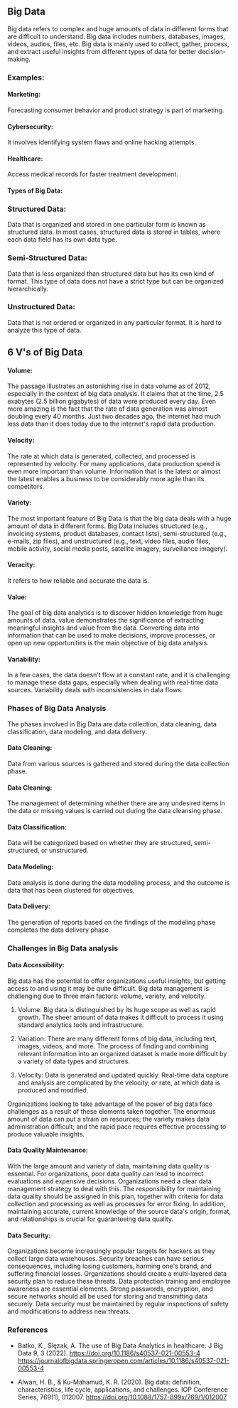 ## Big Data

Big data refers to complex and huge amounts of data in different forms that are difficult to understand. Big data includes numbers, databases, images, videos, audios, files, etc. Big data is mainly used to collect, gather, process, and extract useful insights from different types of data for better decision-making.

### Examples:

#### Marketing:
Forecasting consumer behavior and product strategy is part of marketing.

#### Cybersecurity: 
It involves identifying system flaws and online hacking attempts.

#### Healthcare: 
Access medical records for faster treatment development.

#### Types of Big Data:

### Structured Data: 
Data that is organized and stored in one particular form is known as structured data. In most cases, structured data is stored in tables, where each data field has its own data type.

### Semi-Structured Data: 
Data that is less organized than structured data but has its own kind of format. This type of data does not have a strict type but can be organized hierarchically.

### Unstructured Data: 
Data that is not ordered or organized in any particular format. It is hard to analyze this type of data. 

## 6 V's of Big Data

#### Volume: 
The passage illustrates an astonishing rise in data volume as of 2012, especially in the context of big data analysis. It claims that at the time, 2.5 exabytes (2.5 billion gigabytes) of data were produced every day. Even more amazing is the fact that the rate of data generation was almost doubling every 40 months. Just two decades ago, the internet had much less data than it does today due to the internet's rapid data production.

#### Velocity: 
The rate at which data is generated, collected, and processed is represented by velocity. For many applications, data production speed is even more important than volume. Information that is the latest or almost the latest enables a business to be considerably more agile than its competitors.

#### Variety: 
The most important feature of Big Data is that the big data deals with a huge amount of data in different forms. Big Data includes structured (e.g., invoicing systems, product databases, contact lists), semi-structured (e.g., e-mails, zip files), and unstructured (e.g., text, video files, audio files, mobile activity, social media posts, satellite imagery, surveillance imagery).

#### Veracity: 
It refers to how reliable and accurate the data is.

#### Value: 
The goal of big data analytics is to discover hidden knowledge from huge amounts of data. value demonstrates the significance of extracting meaningful insights and value from the data. Converting data into information that can be used to make decisions, improve processes, or open up new opportunities is the main objective of big data analysis.

#### Variability: 
In a few cases, the data doesn’t flow at a constant rate, and it is challenging to manage these data gaps, especially when dealing with real-time data sources. Variability deals with inconsistencies in data flows.

### Phases of Big Data Analysis

The phases involved in Big Data are data collection, data cleaning, data classification, data modeling, and data delivery.

#### Data Cleaning: 
Data from various sources is gathered and stored during the data collection phase.

#### Data Cleaning: 
The management of determining whether there are any undesired items in the data or missing values is carried out during the data cleansing phase.

#### Data Classification: 
Data will be categorized based on whether they are structured, semi-structured, or unstructured.

#### Data Modeling: 
Data analysis is done during the data modeling process, and the outcome is data that has been clustered for objectives.

#### Data Delivery: 
The generation of reports based on the findings of the modeling phase completes the data delivery phase.


### Challenges in Big Data analysis

#### Data Accessibility: 
Big data has the potential to offer organizations useful insights, but getting access to and using it may be quite difficult. Big data management is challenging due to three main factors: volume, variety, and velocity.

1. Volume: Big data is distinguished by its huge scope as well as rapid growth. The sheer amount of data makes it difficult to process it using standard analytics tools and infrastructure.

2. Variation: There are many different forms of big data, including text, images, videos, and more. The process of finding and combining relevant information into an organized dataset is made more difficult by a variety of data types and structures.

3. Velocity: Data is generated and updated quickly. Real-time data capture and analysis are complicated by the velocity, or rate, at which data is produced and modified.

Organizations looking to take advantage of the power of big data face challenges as a result of these elements taken together. The enormous amount of data can put a strain on resources; the variety makes data administration difficult; and the rapid pace requires effective processing to produce valuable insights.


#### Data Quality Maintenance:

With the large amount and variety of data, maintaining data quality is essential. For organizations, poor data quality can lead to incorrect evaluations and expensive decisions. Organizations need a clear data management strategy to deal with this. The responsibility for maintaining data quality should be assigned in this plan, together with criteria for data collection and processing as well as processes for error fixing. In addition, maintaining accurate, current knowledge of the source data's origin, format, and relationships is crucial for guaranteeing data quality.


#### Data Security:

Organizations become increasingly popular targets for hackers as they collect large data warehouses. Security breaches can have serious consequences, including losing customers, harming one's brand, and suffering financial losses. Organizations should create a multi-layered data security plan to reduce these threats. Data protection training and employee awareness are essential elements. Strong passwords, encryption, and secure networks should all be used for storing and transmitting data securely. Data security must be maintained by regular inspections of safety and modifications to address new threats.

### References

 - Batko, K., Ślęzak, A. The use of Big Data Analytics in healthcare. J Big Data 9, 3 (2022). https://doi.org/10.1186/s40537-021-00553-4 https://journalofbigdata.springeropen.com/articles/10.1186/s40537-021-00553-4

 - Alwan, H. B., & Ku-Mahamud, K. R. (2020). Big data: definition, characteristics, life cycle, applications, and challenges. IOP Conference Series, 769(1), 012007. https://doi.org/10.1088/1757-899x/769/1/012007


